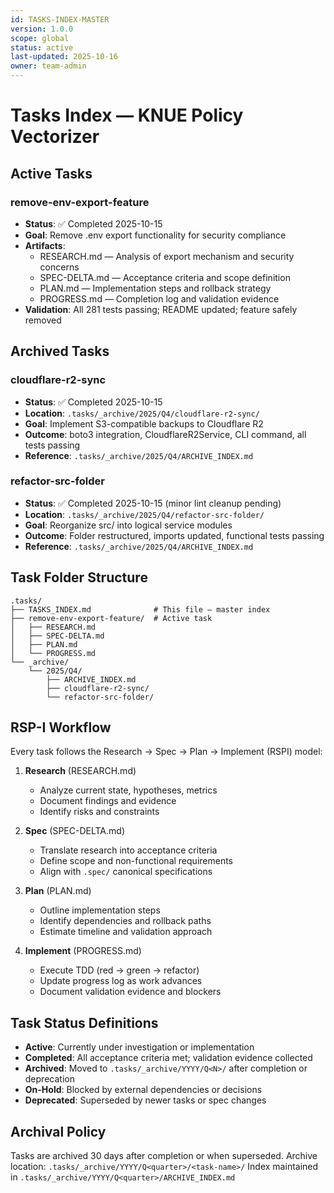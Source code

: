 ```yaml
---
id: TASKS-INDEX-MASTER
version: 1.0.0
scope: global
status: active
last-updated: 2025-10-16
owner: team-admin
---
```


# Tasks Index — KNUE Policy Vectorizer

## Active Tasks

### remove-env-export-feature
- **Status**: ✅ Completed 2025-10-15
- **Goal**: Remove .env export functionality for security compliance
- **Artifacts**:
  - RESEARCH.md — Analysis of export mechanism and security concerns
  - SPEC-DELTA.md — Acceptance criteria and scope definition
  - PLAN.md — Implementation steps and rollback strategy
  - PROGRESS.md — Completion log and validation evidence
- **Validation**: All 281 tests passing; README updated; feature safely removed

## Archived Tasks

### cloudflare-r2-sync
- **Status**: ✅ Completed 2025-10-15
- **Location**: `.tasks/_archive/2025/Q4/cloudflare-r2-sync/`
- **Goal**: Implement S3-compatible backups to Cloudflare R2
- **Outcome**: boto3 integration, CloudflareR2Service, CLI command, all tests passing
- **Reference**: `.tasks/_archive/2025/Q4/ARCHIVE_INDEX.md`

### refactor-src-folder
- **Status**: ✅ Completed 2025-10-15 (minor lint cleanup pending)
- **Location**: `.tasks/_archive/2025/Q4/refactor-src-folder/`
- **Goal**: Reorganize src/ into logical service modules
- **Outcome**: Folder restructured, imports updated, functional tests passing
- **Reference**: `.tasks/_archive/2025/Q4/ARCHIVE_INDEX.md`

## Task Folder Structure
```
.tasks/
├── TASKS_INDEX.md              # This file — master index
├── remove-env-export-feature/  # Active task
│   ├── RESEARCH.md
│   ├── SPEC-DELTA.md
│   ├── PLAN.md
│   └── PROGRESS.md
└── _archive/
    └── 2025/Q4/
        ├── ARCHIVE_INDEX.md
        ├── cloudflare-r2-sync/
        └── refactor-src-folder/
```

## RSP-I Workflow
Every task follows the Research → Spec → Plan → Implement (RSPI) model:

1. **Research** (RESEARCH.md)
   - Analyze current state, hypotheses, metrics
   - Document findings and evidence
   - Identify risks and constraints

2. **Spec** (SPEC-DELTA.md)
   - Translate research into acceptance criteria
   - Define scope and non-functional requirements
   - Align with `.spec/` canonical specifications

3. **Plan** (PLAN.md)
   - Outline implementation steps
   - Identify dependencies and rollback paths
   - Estimate timeline and validation approach

4. **Implement** (PROGRESS.md)
   - Execute TDD (red → green → refactor)
   - Update progress log as work advances
   - Document validation evidence and blockers

## Task Status Definitions
- **Active**: Currently under investigation or implementation
- **Completed**: All acceptance criteria met; validation evidence collected
- **Archived**: Moved to `.tasks/_archive/YYYY/Q<N>/` after completion or deprecation
- **On-Hold**: Blocked by external dependencies or decisions
- **Deprecated**: Superseded by newer tasks or spec changes

## Archival Policy
Tasks are archived 30 days after completion or when superseded.
Archive location: `.tasks/_archive/YYYY/Q<quarter>/<task-name>/`
Index maintained in `.tasks/_archive/YYYY/Q<quarter>/ARCHIVE_INDEX.md`
